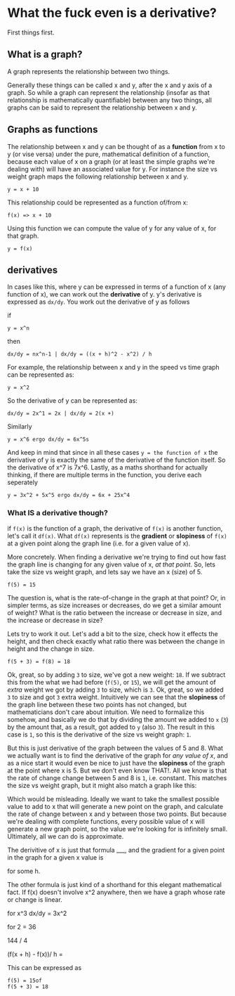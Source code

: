 # What the fuck even is a derivative?

First things first.

## What is a graph?

A graph represents the relationship between two things. 

Generally these things can be called x and y, after the x and y axis of a graph. So while a graph can represent the relationship (insofar as that relationship is mathematically quantifiable) between any two things, all graphs can be said to represent the relationship between x and y.

## Graphs as functions

The relationship between x and y can be thought of as a **function** from x to y (or vise versa) under the pure, mathematical definition of a function, because each value of x on a graph (or at least the simple graphs we're dealing with) will have an associated value for y. For instance the size vs weight graph maps the following relationship between x and y.

    y = x + 10

This relationship could be represented as a function of/from x:

    f(x) => x + 10 

Using this function we can compute the value of y for any value of x, for that graph.

    y = f(x)

## derivatives

In cases like this, where y can be expressed in terms of a function of x (any function of x), we can work out the **derivative** of y. y's derivative is expressed as `dx/dy`. You work out the derivative of y as follows

if 

    y = x^n

then

    dx/dy = nx^n-1 | dx/dy = ((x + h)^2 - x^2) / h

For example, the relationship between x and y in the speed vs time graph can be represented as:

    y = x^2 

So the derivative of y can be represented as:

    dx/dy = 2x^1 = 2x | dx/dy = 2(x +)

Similarly

    y = x^6 ergo dx/dy = 6x^5s

And keep in mind that since in all these cases `y = the function of x` the derivative of y is exactly the same of the derivative of the function itself. So the derivative of x^7 is 7x^6. Lastly, as a maths shorthand for actually thinking, if there are multiple terms in the function, you derive each seperately

    y = 3x^2 + 5x^5 ergo dx/dy = 6x + 25x^4

### What IS a derivative though?

if `f(x)` is the function of a graph, the derivative of `f(x)` is another function, let's call it `df(x)`. What `df(x)` represents is the **gradient** or **slopiness** of `f(x)` at a given point along the graph line (i.e. for a given value of x). 


More concretely. When finding a derivative we're trying to find out how fast the graph line is changing for any given value of x, *at that point*. So, lets take the size vs weight graph, and lets say we have an x (size) of 5.

    f(5) = 15

The question is, what is the rate-of-change in the graph at that point? Or, in simpler terms, as size increases or decreases, do we get a similar amount of weight? What is the ratio between the increase or decrease in size, and the increase or decrease in size?

Lets try to work it out. Let's add a bit to the size, check how it effects the height, and then check exactly what ratio there was between the change in height and the change in size.

    f(5 + 3) = f(8) = 18

Ok, great, so by adding `3` to size, we've got a new weight: `18`. If we subtract this from the what we had before (`f(5)`, or `15`), we will get the amount of *extra* weight we got by adding `3` to size, which is `3`. Ok, great, so we added `3` to size and got `3` extra weight. Intuitively we can see that the **slopiness** of the graph line between these two points has not changed, but mathematicians don't care about intuition. We need to formalize this somehow, and basically we do that by dividing the amount we added to `x` (`3`) by the amount that, as a result, got added to `y` (also `3`). The result in this case is `1`, so this is the derivative of the size vs weight graph: `1`. 

But this is just derivative of the graph between the values of 5 and 8. What we actually want is to find the derivative of the graph for *any value of x*, and as a nice start it would even be nice to just have the **slopiness** of the graph at the point where x is 5. But we don't even know THAT!. All we know is that the rate of change change between 5 and 8 is `1`, i.e. constant. This matches the size vs weight graph, but it might also match a graph like this:

Which would be misleading. Ideally we want to take the smallest possible value to add to x that will generate a new point on the graph, and calculate the rate of change between x and y between those two points. But because we're dealing with complete functions, every possible value of x will generate a new graph point, so the value we're looking for is infinitely small. Ultimately, all we can do is approximate.

The derivitive of x is just that formula ___, and the gradient for a given point in the graph for a given x value is

for some h.

The other formula is just kind of a shorthand for this elegant mathematical fact. If f(x) doesn't involve x^2 anywhere, then we have a graph whose rate or change is linear.


for x^3 dx/dy = 3x^2

for 2 = 36

144 / 4

(f(x + h) - f(x))/ h = 

This can be expressed as 

    f(5) = 15of
    f(5 + 3) = 18

